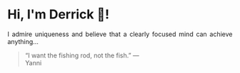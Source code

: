 # Hi, I'm Derrick 👋!
<p align="justify">I admire uniqueness and believe that a clearly focused mind can achieve anything...</p> 
<!-- #quote-start -->
<blockquote>&ldquo;I want the fishing rod, not the fish.&rdquo; &mdash; <footer>Yanni</footer></blockquote>
<!-- #quote-end -->
